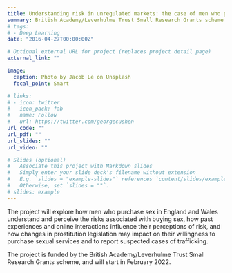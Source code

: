 ```yaml
---
title: Understanding risk in unregulated markets: the case of men who purchase sex
summary: British Academy/Leverhulme Trust Small Research Grants scheme
# tags:
# - Deep Learning
date: "2016-04-27T00:00:00Z"

# Optional external URL for project (replaces project detail page)
external_link: ""

image:
  caption: Photo by Jacob Le on Unsplash
  focal_point: Smart

# links:
# - icon: twitter
#   icon_pack: fab
#   name: Follow
#   url: https://twitter.com/georgecushen
url_code: ""
url_pdf: ""
url_slides: ""
url_video: ""

# Slides (optional)
#   Associate this project with Markdown slides
#   Simply enter your slide deck's filename without extension
#   E.g. `slides = "example-slides"` references `content/slides/example-slides.md`
#   Otherwise, set `slides = ""`.
# slides: example
---
```


The project will explore how men who purchase sex in England and Wales understand and perceive the risks associated with buying sex, how past experiences and online interactions influence their perceptions of risk, and how changes in prostitution legislation may impact on their willingness to purchase sexual services and to report suspected cases of trafficking.

The project is funded by the British Academy/Leverhulme Trust Small Research Grants scheme, and will start in February 2022.
